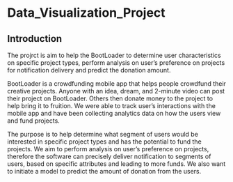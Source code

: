 # Data_Visualization_Project
## Introduction
The projrct is aim to help the BootLoader to determine user characteristics on specific project types, perform analysis on user’s preference on projects for notification delivery and predict the donation amount. 

BootLoader is a crowdfunding mobile app that helps people crowdfund their creative projects. Anyone with an idea, dream, and 2-minute video can post their project on BootLoader. Others then donate money to the project to help bring it to fruition. We were able to track user’s interactions with the mobile app and have been collecting analytics data on how the users view and fund projects. 

The purpose is to help determine what segment of users would be interested in specific project types and has the potential to fund the projects. We aim to perform analysis on user’s preference on projects, therefore the software can precisely deliver notification to segments of users, based on specific attributes and leading to more funds. We also want to initiate a model to predict the amount of donation from the users. 


 
